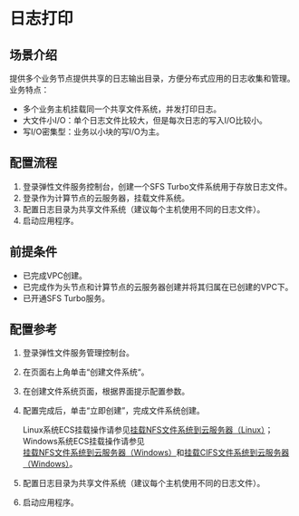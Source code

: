 # 日志打印<a name="ZH-CN_TOPIC_0137541053"></a>

## 场景介绍<a name="section5877142785112"></a>

提供多个业务节点提供共享的日志输出目录，方便分布式应用的日志收集和管理。业务特点：

-   多个业务主机挂载同一个共享文件系统，并发打印日志。
-   大文件小I/O：单个日志文件比较大，但是每次日志的写入I/O比较小。
-   写I/O密集型：业务以小块的写I/O为主。

## 配置流程<a name="section203761746155216"></a>

1.  登录弹性文件服务控制台，创建一个SFS Turbo文件系统用于存放日志文件。
2.  登录作为计算节点的云服务器，挂载文件系统。
3.  配置日志目录为共享文件系统（建议每个主机使用不同的日志文件）。
4.  启动应用程序。

## 前提条件<a name="section17422148155316"></a>

-   已完成VPC创建。
-   已完成作为头节点和计算节点的云服务器创建并将其归属在已创建的VPC下。
-   已开通SFS Turbo服务。

## 配置参考<a name="section6894339575"></a>

1.  登录弹性文件服务管理控制台。
2.  在页面右上角单击“创建文件系统“。
3.  在创建文件系统页面，根据界面提示配置参数。
4.  配置完成后，单击“立即创建”，完成文件系统创建。

    Linux系统ECS挂载操作请参见[挂载NFS文件系统到云服务器（Linux）](https://support.huaweicloud.com/qs-sfs/zh-cn_topic_0034428728.html)；Windows系统ECS挂载操作请参见[挂载NFS文件系统到云服务器（Windows）](https://support.huaweicloud.com/qs-sfs/zh-cn_topic_0105224109.html)和[挂载CIFS文件系统到云服务器（Windows）](https://support.huaweicloud.com/qs-sfs/zh-cn_topic_0151246279.html)。

5.  配置日志目录为共享文件系统（建议每个主机使用不同的日志文件）。
6.  启动应用程序。

